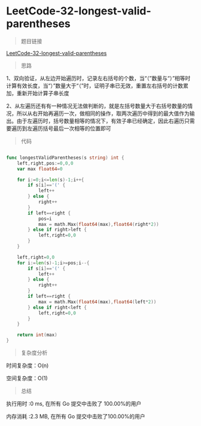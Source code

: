 # LeetCode-32-longest-valid-parentheses

>题目链接

[LeetCode-32-longest-valid-parentheses](https://leetcode-cn.com/problems/longest-valid-parentheses/)

>思路

1、双向验证，从左边开始遍历时，记录左右括号的个数，当“（”数量与“）”相等时计算有效长度，当“）”数量大于“（”时，证明子串已无效，重置左右括号的计数累加，重新开始计算子串长度

2、从左遍历还有有一种情况无法做判断的，就是左括号数量大于右括号数量的情况，所以从右开始再遍历一次，做相同的操作，取两次遍历中得到的最大值作为输出。由于左遍历时，括号数量相等的情况下，有效子串已经确定，因此右遍历只需要遍历到左遍历括号最后一次相等的位置即可

>代码

```go

func longestValidParentheses(s string) int {
    left,right,pos:=0,0,0
    var max float64=0

    for i:=0;i<=len(s)-1;i++{
        if s[i]=='(' {
            left++
        } else {
            right++
        }
        if left==right {
            pos=i
            max = math.Max(float64(max),float64(right*2))
        } else if right>left {
            left,right=0,0
        }
    }

    left,right=0,0
    for i:=len(s)-1;i>=pos;i--{
        if s[i]=='(' {
            left++
        } else {
            right++
        }
        if left==right {
            max = math.Max(float64(max),float64(left*2))
        } else if right<left {
            left,right=0,0
        }
    }

    return int(max)
}

```

>复杂度分析

时间复杂度：O(n)

空间复杂度：O(1)

>总结

执行用时 :0 ms, 在所有 Go 提交中击败了 100.00%的用户

内存消耗 :2.3 MB, 在所有 Go 提交中击败了100.00%的用户
